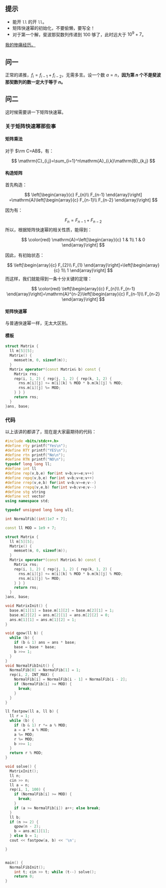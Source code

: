 ## 提示

- 能开 `ll` 的开 `ll`。
- 矩阵快速幂的初始化，不要偷懒，要写全！
- 对于第一个解，斐波那契数列传递到 $100$ 够了，此时远大于 $10^9+7$。

[我的惨痛经历。](https://www.luogu.com.cn/record/list?user=824363&pid=SP24689&page=1)

## 问一

正常的递推，$f_i=f_{i-1}+f_{i-2}$，无需多言。设一个数 $a=n$，**因为第 $n$ 个不是斐波那契数列的数一定大于等于 $n$。**

## 问二

这时候需要讲一下矩阵快速幂。
### 关于矩阵快速幂那些事
#### 矩阵乘法

对于 $\rm C=AB$，有：

$$
\mathrm{C}_{i,j}=\sum_{i=1}^n\mathrm{A}_{i,k}\mathrm{B}_{k,j}
$$

#### 构造矩阵

首先构造：

$$
\left[\begin{array}{c}
F_{n}\\
F_{n-1}
\end{array}\right]
=\mathrm{A}\left[\begin{array}{c}
F_{n-1}\\
F_{n-2}
\end{array}\right]
$$

因为有：

$$
F_n=F_{n - 1}+F_{n - 2}
$$
所以，根据矩阵快速幂的相关性质，能得到：

$$
\color{red}
\mathrm{A}=\left[\begin{array}{c}
1 & 1\\
1 & 0
\end{array}\right]
$$

因此，有初始状态：

$$
\left[\begin{array}{c}
F_{2}\\
F_{1}
\end{array}\right]=\left[\begin{array}{c}
1\\
1
\end{array}\right]
$$
而这样，我们就能得到一条十分关键的定理：

$$
\color{red}
\left[\begin{array}{c}
F_{n}\\
F_{n-1}
\end{array}\right]=\mathrm{A}^{n-2}\left[\begin{array}{c}
F_{n-1}\\
F_{n-2}
\end{array}\right]
$$

#### 矩阵快速幂

与普通快速幂一样，无太大区别。

#### 模板

```cpp
struct Matrix {
  ll m[5][5];
  Matrix() {
    memset(m, 0, sizeof(m));
  }
  Matrix operator*(const Matrix& b) const {
    Matrix rns;
    rep(i, 1, 2) { rep(j, 1, 2) { rep(k, 1, 2) {
      rns.m[i][j] += m[i][k] % MOD * b.m[k][j] % MOD;
      rns.m[i][j] %= MOD;
    } } }
    return rns;
  }
}ans, base;
```

### 代码

以上该讲的都讲了，现在是大家最期待的代码：

```cpp
#include <bits/stdc++.h>
#define rty printf("Yes\n");
#define RTY printf("YES\n");
#define rtn printf("No\n");
#define RTN printf("NO\n");
typedef long long ll;
#define int ll
#define rep(v,b,e) for(int v=b;v<=e;v++)
#define repq(v,b,e) for(int v=b;v<e;v++)
#define rrep(v,e,b) for(int v=b;v>=e;v--)
#define rrepq(v,e,b) for(int v=b;v>e;v--)
#define stg string
#define vct vector
using namespace std;

typedef unsigned long long ull;

int NormalFib[(int)1e7 + 7];

const ll MOD = 1e9 + 7;

struct Matrix {
  ll m[5][5];
  Matrix() {
    memset(m, 0, sizeof(m));
  }
  Matrix operator*(const Matrix& b) const {
    Matrix rns;
    rep(i, 1, 2) { rep(j, 1, 2) { rep(k, 1, 2) {
      rns.m[i][j] += m[i][k] % MOD * b.m[k][j] % MOD;
      rns.m[i][j] %= MOD;
    } } }
    return rns;
  }
}ans, base;

void MatrixInit() {
  base.m[1][1] = base.m[1][2] = base.m[2][1] = 1;
  base.m[2][2] = ans.m[2][1] = ans.m[2][2] = 0;
  ans.m[1][1] = ans.m[1][2] = 1;
}

void qpow(ll b) {
  while (b) {
    if (b & 1) ans = ans * base;
    base = base * base;
    b >>= 1;
  }
}
void NormalFibInit() {
  NormalFib[0] = NormalFib[1] = 1;
  rep(i, 2, INT_MAX) {
    NormalFib[i] = NormalFib[i - 1] + NormalFib[i - 2];
    if (NormalFib[i] >= MOD) {
      break;
    }
  }
}

ll fastpow(ll a, ll b) {
  ll r = 1;
  while (b) {
    if (b & 1) r *= a % MOD;
    a = a * a % MOD;
    a %= MOD;
    r %= MOD;
    b >>= 1;
  }
  return r % MOD;
}

void solve() {
  MatrixInit();
  ll n;
  cin >> n;
  ll a = n;
  rep(i, 1, 100) {
    if (NormalFib[i] >= MOD) {
      break;
    }
    if (a >= NormalFib[i]) a++; else break;
  }
  ll b;
  if (n >= 2) {
    qpow(n - 2);
    b = ans.m[1][1];
  } else b = 1;
  cout << fastpow(a, b) << '\n';

}


main() {
  NormalFibInit();
	int t; cin >> t; while (t--) solve();
	return 0;
}

```